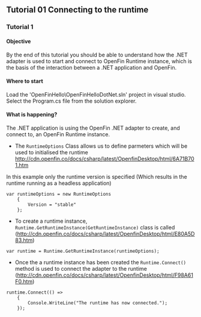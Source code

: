 
## Tutorial 01 Connecting to the runtime

### Tutorial 1

#### Objective

By the end of this tutorial you should be able to understand how the .NET adapter is used to start and connect to OpenFin Runtime instance, which is the basis of the interaction between a .NET application and OpenFin.

#### Where to start

Load the 'OpenFinHello\OpenFinHelloDotNet.sln' project in visual studio.  Select the Program.cs file from the solution explorer.

#### What is happening?

The .NET application is using the OpenFin .NET adapter to create, and connect to, an OpenFin Runtime instance.

- The `RuntimeOptions` Class allows us to define parmeters which will be used to initialised the runtime http://cdn.openfin.co/docs/csharp/latest/OpenfinDesktop/html/6A71B701.htm

In this example only the runtime version is specified (Which results in the runtime running as a headless application)
```
var runtimeOptions = new RuntimeOptions
    {
        Version = "stable"
    };
```

- To create a runtime instance, `Runtime.GetRuntimeInstance(GetRuntimeInstance)` class is called (http://cdn.openfin.co/docs/csharp/latest/OpenfinDesktop/html/E80A5D83.htm)

```
var runtime = Runtime.GetRuntimeInstance(runtimeOptions);
```

- Once the a runtime instance has been created the `Runtime.Connect()` method is used to connect the adapter to the runtime (http://cdn.openfin.co/docs/csharp/latest/OpenfinDesktop/html/F98A61F0.htm)

```
runtime.Connect(() =>
    {
        Console.WriteLine("The runtime has now connected.");
    });

```